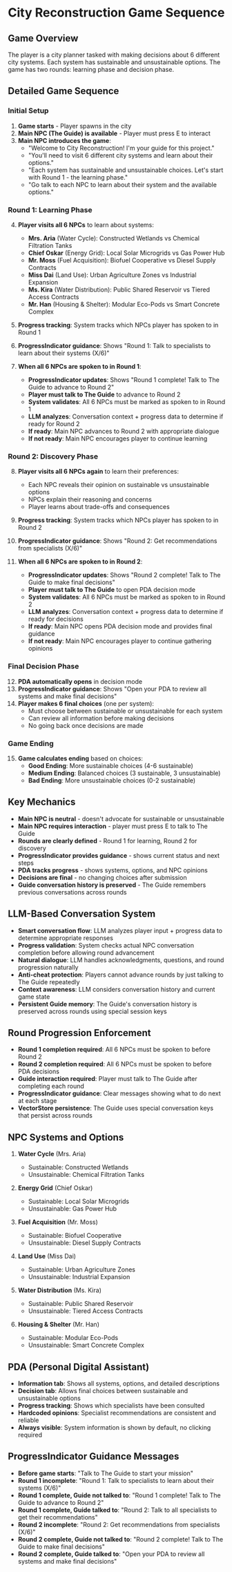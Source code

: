 # City Reconstruction Game Sequence

## Game Overview
The player is a city planner tasked with making decisions about 6 different city systems. Each system has sustainable and unsustainable options. The game has two rounds: learning phase and decision phase.

## Detailed Game Sequence

### Initial Setup
1. **Game starts** - Player spawns in the city
2. **Main NPC (The Guide) is available** - Player must press E to interact
3. **Main NPC introduces the game**:
   - "Welcome to City Reconstruction! I'm your guide for this project."
   - "You'll need to visit 6 different city systems and learn about their options."
   - "Each system has sustainable and unsustainable choices. Let's start with Round 1 - the learning phase."
   - "Go talk to each NPC to learn about their system and the available options."

### Round 1: Learning Phase
4. **Player visits all 6 NPCs** to learn about systems:
   - **Mrs. Aria** (Water Cycle): Constructed Wetlands vs Chemical Filtration Tanks
   - **Chief Oskar** (Energy Grid): Local Solar Microgrids vs Gas Power Hub
   - **Mr. Moss** (Fuel Acquisition): Biofuel Cooperative vs Diesel Supply Contracts
   - **Miss Dai** (Land Use): Urban Agriculture Zones vs Industrial Expansion
   - **Ms. Kira** (Water Distribution): Public Shared Reservoir vs Tiered Access Contracts
   - **Mr. Han** (Housing & Shelter): Modular Eco-Pods vs Smart Concrete Complex

5. **Progress tracking**: System tracks which NPCs player has spoken to in Round 1
6. **ProgressIndicator guidance**: Shows "Round 1: Talk to specialists to learn about their systems (X/6)"
7. **When all 6 NPCs are spoken to in Round 1**:
   - **ProgressIndicator updates**: Shows "Round 1 complete! Talk to The Guide to advance to Round 2"
   - **Player must talk to The Guide** to advance to Round 2
   - **System validates**: All 6 NPCs must be marked as spoken to in Round 1
   - **LLM analyzes**: Conversation context + progress data to determine if ready for Round 2
   - **If ready**: Main NPC advances to Round 2 with appropriate dialogue
   - **If not ready**: Main NPC encourages player to continue learning

### Round 2: Discovery Phase
8. **Player visits all 6 NPCs again** to learn their preferences:
   - Each NPC reveals their opinion on sustainable vs unsustainable options
   - NPCs explain their reasoning and concerns
   - Player learns about trade-offs and consequences

9. **Progress tracking**: System tracks which NPCs player has spoken to in Round 2
10. **ProgressIndicator guidance**: Shows "Round 2: Get recommendations from specialists (X/6)"
11. **When all 6 NPCs are spoken to in Round 2**:
    - **ProgressIndicator updates**: Shows "Round 2 complete! Talk to The Guide to make final decisions"
    - **Player must talk to The Guide** to open PDA decision mode
    - **System validates**: All 6 NPCs must be marked as spoken to in Round 2
    - **LLM analyzes**: Conversation context + progress data to determine if ready for decisions
    - **If ready**: Main NPC opens PDA decision mode and provides final guidance
    - **If not ready**: Main NPC encourages player to continue gathering opinions

### Final Decision Phase
12. **PDA automatically opens** in decision mode
13. **ProgressIndicator guidance**: Shows "Open your PDA to review all systems and make final decisions"
14. **Player makes 6 final choices** (one per system):
    - Must choose between sustainable or unsustainable for each system
    - Can review all information before making decisions
    - No going back once decisions are made

### Game Ending
15. **Game calculates ending** based on choices:
    - **Good Ending**: More sustainable choices (4-6 sustainable)
    - **Medium Ending**: Balanced choices (3 sustainable, 3 unsustainable)
    - **Bad Ending**: More unsustainable choices (0-2 sustainable)

## Key Mechanics
- **Main NPC is neutral** - doesn't advocate for sustainable or unsustainable
- **Main NPC requires interaction** - player must press E to talk to The Guide
- **Rounds are clearly defined** - Round 1 for learning, Round 2 for discovery
- **ProgressIndicator provides guidance** - shows current status and next steps
- **PDA tracks progress** - shows systems, options, and NPC opinions
- **Decisions are final** - no changing choices after submission
- **Guide conversation history is preserved** - The Guide remembers previous conversations across rounds

## LLM-Based Conversation System
- **Smart conversation flow**: LLM analyzes player input + progress data to determine appropriate responses
- **Progress validation**: System checks actual NPC conversation completion before allowing round advancement
- **Natural dialogue**: LLM handles acknowledgments, questions, and round progression naturally
- **Anti-cheat protection**: Players cannot advance rounds by just talking to The Guide repeatedly
- **Context awareness**: LLM considers conversation history and current game state
- **Persistent Guide memory**: The Guide's conversation history is preserved across rounds using special session keys

## Round Progression Enforcement
- **Round 1 completion required**: All 6 NPCs must be spoken to before Round 2
- **Round 2 completion required**: All 6 NPCs must be spoken to before PDA decisions
- **Guide interaction required**: Player must talk to The Guide after completing each round
- **ProgressIndicator guidance**: Clear messages showing what to do next at each stage
- **VectorStore persistence**: The Guide uses special conversation keys that persist across rounds

## NPC Systems and Options
1. **Water Cycle** (Mrs. Aria)
   - Sustainable: Constructed Wetlands
   - Unsustainable: Chemical Filtration Tanks

2. **Energy Grid** (Chief Oskar)
   - Sustainable: Local Solar Microgrids
   - Unsustainable: Gas Power Hub

3. **Fuel Acquisition** (Mr. Moss)
   - Sustainable: Biofuel Cooperative
   - Unsustainable: Diesel Supply Contracts

4. **Land Use** (Miss Dai)
   - Sustainable: Urban Agriculture Zones
   - Unsustainable: Industrial Expansion

5. **Water Distribution** (Ms. Kira)
   - Sustainable: Public Shared Reservoir
   - Unsustainable: Tiered Access Contracts

6. **Housing & Shelter** (Mr. Han)
   - Sustainable: Modular Eco-Pods
   - Unsustainable: Smart Concrete Complex

## PDA (Personal Digital Assistant)
- **Information tab**: Shows all systems, options, and detailed descriptions
- **Decision tab**: Allows final choices between sustainable and unsustainable options
- **Progress tracking**: Shows which specialists have been consulted
- **Hardcoded opinions**: Specialist recommendations are consistent and reliable
- **Always visible**: System information is shown by default, no clicking required

## ProgressIndicator Guidance Messages
- **Before game starts**: "Talk to The Guide to start your mission"
- **Round 1 incomplete**: "Round 1: Talk to specialists to learn about their systems (X/6)"
- **Round 1 complete, Guide not talked to**: "Round 1 complete! Talk to The Guide to advance to Round 2"
- **Round 1 complete, Guide talked to**: "Round 2: Talk to all specialists to get their recommendations"
- **Round 2 incomplete**: "Round 2: Get recommendations from specialists (X/6)"
- **Round 2 complete, Guide not talked to**: "Round 2 complete! Talk to The Guide to make final decisions"
- **Round 2 complete, Guide talked to**: "Open your PDA to review all systems and make final decisions"